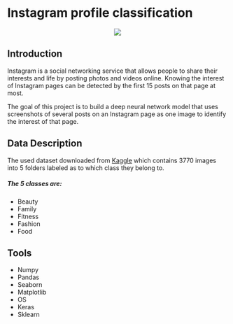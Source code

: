# Instagram profile classification
 


<p align="center" width="25%">
<img src="https://defendingdigital.com/wp-content/uploads/2019/03/instagram-logo.png" />
</p>

## Introduction
Instagram is a social networking service that allows people to share their interests and life by posting photos and videos online. 
Knowing the interest of Instagram pages can be detected by the first 15 posts on that page at most.

The goal of this project is to build a deep neural network model that uses screenshots of several posts on an Instagram page as one image to identify the interest of that page.


## Data Description
The used dataset downloaded from [Kaggle](https://www.kaggle.com/bahramjannesarr/instagram-page-screen-shots-in-5-category) which contains 3770 images into 5 folders labeled as to which class they belong to. 
##### The 5 classes are:
- Beauty
- Family
- Fitness
- Fashion
- Food

## Tools
- Numpy
- Pandas
- Seaborn
- Matplotlib
- OS
- Keras
- Sklearn

